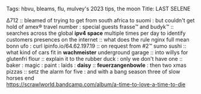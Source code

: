 Tags: hbvu, bleams, flu, mulvey's 2023 tips, the moon
Title: LAST SELENE
  
Δ712 :: bleamed of trying to get from south africa to suomi : but couldn't get hold of amex® travel number : special guests frasse™ and budyk™ :: searches across the global **ipv4 space** multiple times per day to identify customers presences on the internet :: what does the rule nginx full mean bonn ufo : curl ipinfo.io/64.62.197.19 :: on request from #2™ sumo sushi :: what kind of cars fit in **wachmeister** underground garage :: into willys for glutenfri flour :: explain it to the rubber duck : only we don't have one :: baker : magic : paint : laids : **daisy** :: **feuerzangenbowle** : then two xmas pizzas :: setz the alarm for five : and with a bang season three of slow horses end  
<https://scrawlworld.bandcamp.com/album/a-time-to-love-a-time-to-die>  

